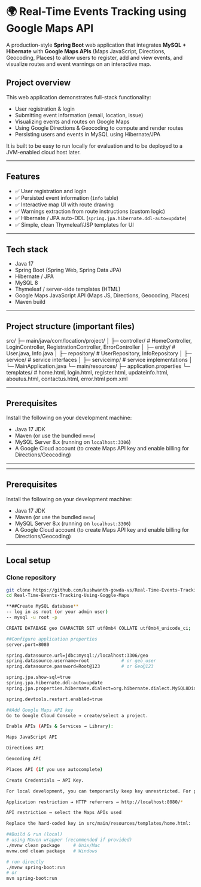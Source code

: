 # 🌍 Real-Time Events Tracking using Google Maps API

A production-style **Spring Boot** web application that integrates **MySQL + Hibernate** with **Google Maps APIs** (Maps JavaScript, Directions, Geocoding, Places) to allow users to register, add and view events, and visualize routes and event warnings on an interactive map.


## Project overview
This web application demonstrates full-stack functionality:
- User registration & login
- Submitting event information (email, location, issue)
- Visualizing events and routes on Google Maps
- Using Google Directions & Geocoding to compute and render routes
- Persisting users and events in MySQL using Hibernate/JPA

It is built to be easy to run locally for evaluation and to be deployed to a JVM-enabled cloud host later.

---

## Features
- ✅ User registration and login
- ✅ Persisted event information (`info` table)
- ✅ Interactive map UI with route drawing
- ✅ Warnings extraction from route instructions (custom logic)
- ✅ Hibernate / JPA auto-DDL (`spring.jpa.hibernate.ddl-auto=update`)
- ✅ Simple, clean Thymeleaf/JSP templates for UI

---

## Tech stack
- Java 17
- Spring Boot (Spring Web, Spring Data JPA)
- Hibernate / JPA
- MySQL 8
- Thymeleaf / server-side templates (HTML)
- Google Maps JavaScript API (Maps JS, Directions, Geocoding, Places)
- Maven build

---
## Project structure (important files)
src/
├─ main/java/com/location/project/
│ ├─ controller/ # HomeController, LoginController, RegistrationController, ErrorController
│ ├─ entity/ # User.java, Info.java
│ ├─ repository/ # UserRepository, InfoRepository
│ ├─ service/ # service interfaces
│ ├─ serviceimp/ # service implementations
│ └─ MainApplication.java
└─ main/resources/
├─ application.properties
└─ templates/ # home.html, login.html, register.html, updateinfo.html, aboutus.html, contactus.html, error.html
pom.xml


---

## Prerequisites
Install the following on your development machine:
- Java 17 JDK
- Maven (or use the bundled `mvnw`)
- MySQL Server 8.x (running on `localhost:3306`)
- A Google Cloud account (to create Maps API key and enable billing for Directions/Geocoding)

---


---

## Prerequisites
Install the following on your development machine:
- Java 17 JDK
- Maven (or use the bundled `mvnw`)
- MySQL Server 8.x (running on `localhost:3306`)
- A Google Cloud account (to create Maps API key and enable billing for Directions/Geocoding)

---

## Local setup

### Clone repository
```bash
git clone https://github.com/kushwanth-gowda-vs/Real-Time-Events-Tracking-Using-Goggle-Maps.git
cd Real-Time-Events-Tracking-Using-Goggle-Maps

**##Create MySQL database**
-- log in as root (or your admin user)
-- mysql -u root -p

CREATE DATABASE geo CHARACTER SET utf8mb4 COLLATE utf8mb4_unicode_ci;

##Configure application properties
server.port=8080

spring.datasource.url=jdbc:mysql://localhost:3306/geo
spring.datasource.username=root            # or geo_user
spring.datasource.password=Root@123        # or Geo@123

spring.jpa.show-sql=true
spring.jpa.hibernate.ddl-auto=update
spring.jpa.properties.hibernate.dialect=org.hibernate.dialect.MySQL8Dialect

spring.devtools.restart.enabled=true

##Add Google Maps API key
Go to Google Cloud Console → create/select a project.

Enable APIs (APIs & Services → Library):

Maps JavaScript API

Directions API

Geocoding API

Places API (if you use autocomplete)

Create Credentials → API Key.

For local development, you can temporarily keep key unrestricted. For production, restrict:

Application restriction → HTTP referrers → http://localhost:8080/*

API restriction → select the Maps APIs used

Replace the hard-coded key in src/main/resources/templates/home.html:

##Build & run (local)
# using Maven wrapper (recommended if provided)
./mvnw clean package     # Unix/Mac
mvnw.cmd clean package   # Windows

# run directly
./mvnw spring-boot:run
# or
mvn spring-boot:run
